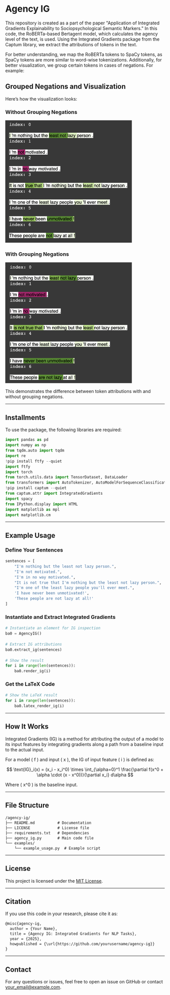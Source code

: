 # Agency IG

This repository is created as a part of the paper "Application of Integrated Gradients Explainability to Sociopsychological Semantic Markers." In this code, the RoBERTa-based Bertagent model, which calculates the agency level of the text, is used. Using the Integrated Gradients package from the Captum library, we extract the attributions of tokens in the text.

For better understanding, we map the RoBERTa tokens to SpaCy tokens, as SpaCy tokens are more similar to word-wise tokenizations. Additionally, for better visualization, we group certain tokens in cases of negations. For example:

## Grouped Negations and Visualization

Here’s how the visualization looks:

### Without Grouping Negations
<img src="images/without_grouping.png" alt="Without Grouping" width="400">

### With Grouping Negations
<img src="images/with_grouping.png" alt="With Grouping" width="400">

This demonstrates the difference between token attributions with and without grouping negations.



---

## Installments

To use the package, the following libraries are required:

```python
import pandas as pd
import numpy as np
from tqdm.auto import tqdm
import re
!pip install ftfy --quiet
import ftfy
import torch
from torch.utils.data import TensorDataset, DataLoader
from transformers import AutoTokenizer, AutoModelForSequenceClassification
!pip install captum --quiet
from captum.attr import IntegratedGradients
import spacy
from IPython.display import HTML
import matplotlib as mpl
import matplotlib.cm
```

---

## Example Usage

### Define Your Sentences
```python
sentences = [
    "I'm nothing but the least not lazy person.",
    "I'm not motivated.",
    "I'm in no way motivated.",
    "It is not true that I'm nothing but the least not lazy person.",
    "I'm one of the least lazy people you'll ever meet.",
    'I have never been unmotivated!',
    'These people are not lazy at all!'
]
```

### Instantiate and Extract Integrated Gradients
```python
# Instantiate an element for IG inspection
ba0 = AgencyIG()

# Extract IG attributions
ba0.extract_ig(sentences)

# Show the result
for i in range(len(sentences)):
    ba0.render_ig(i)
```

### Get the LaTeX Code
```python
# Show the LaTeX result
for i in range(len(sentences)):
    ba0.latex_render_ig(i)
```

---

## How It Works

Integrated Gradients (IG) is a method for attributing the output of a model to its input features by integrating gradients along a path from a baseline input to the actual input.

For a model \( f \) and input \( x \), the IG of input feature \( i \) is defined as:

$$
\text{IG}_i(x) = (x_i - x_i^0) \times \int_{\alpha=0}^1 \frac{\partial f(x^0 + \alpha \cdot (x - x^0))}{\partial x_i} d\alpha
$$

Where \( x^0 \) is the baseline input.

---

## File Structure

```
/agency-ig/
├── README.md          # Documentation
├── LICENSE            # License file
├── requirements.txt   # Dependencies
├── agency_ig.py       # Main code file
└── examples/
    └── example_usage.py  # Example script
```

---

## License

This project is licensed under the [MIT License](LICENSE).

---

## Citation

If you use this code in your research, please cite it as:

```
@misc{agency-ig,
  author = {Your Name},
  title = {Agency IG: Integrated Gradients for NLP Tasks},
  year = {2025},
  howpublished = {\url{https://github.com/yourusername/agency-ig}}
}
```

---

## Contact

For any questions or issues, feel free to open an issue on GitHub or contact [your_email@example.com](mailto:your_email@example.com).
